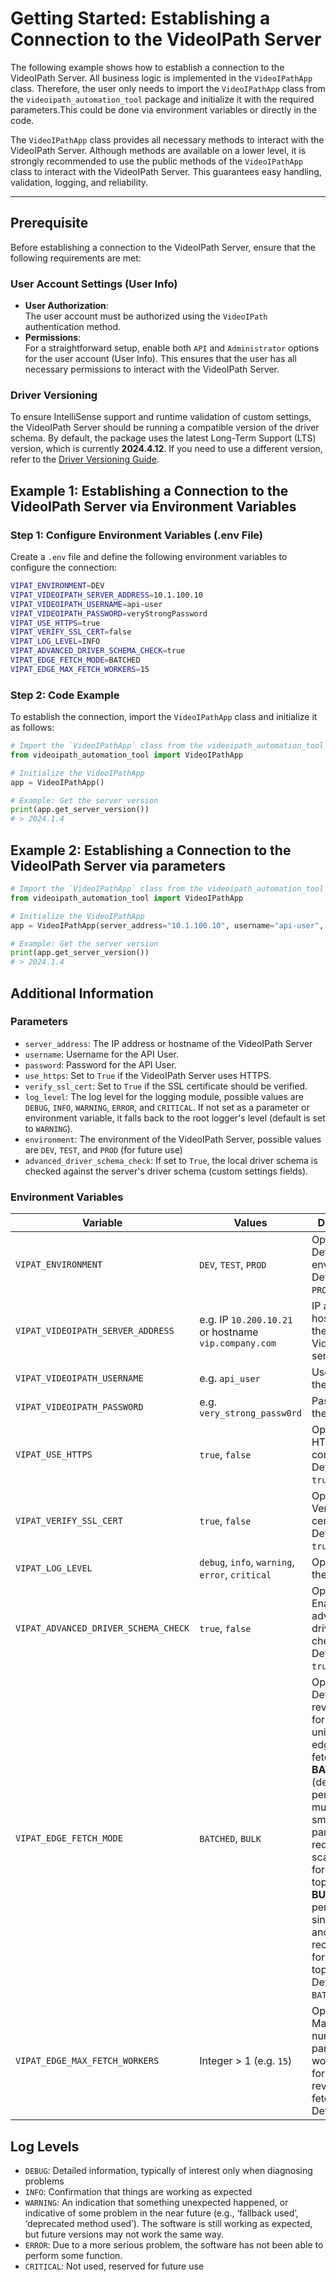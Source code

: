 # Getting Started: Establishing a Connection to the VideoIPath Server

The following example shows how to establish a connection to the VideoIPath Server. All business logic is implemented in the `VideoIPathApp` class. Therefore, the user only needs to import the `VideoIPathApp` class from the `videoipath_automation_tool` package and initialize it with the required parameters.This could be done via environment variables or directly in the code.

The `VideoIPathApp` class provides all necessary methods to interact with the VideoIPath Server. Although methods are available on a lower level, it is strongly recommended to use the public methods of the `VideoIPathApp` class to interact with the VideoIPath Server. This guarantees easy handling, validation, logging, and reliability.

---

## Prerequisite

Before establishing a connection to the VideoIPath Server, ensure that the following requirements are met:

### User Account Settings (User Info)

- **User Authorization**:<br>The user account must be authorized using the `VideoIPath` authentication method.
- **Permissions**:<br>For a straightforward setup, enable both `API` and `Administrator` options for the user account (User Info). This ensures that the user has all necessary permissions to interact with the VideoIPath Server.

### Driver Versioning

To ensure IntelliSense support and runtime validation of custom settings, the VideoIPath Server should be running a compatible version of the driver schema. By default, the package uses the latest Long-Term Support (LTS) version, which is currently **2024.4.12**. If you need to use a different version, refer to the [Driver Versioning Guide](../driver-versioning.md).

## Example 1: Establishing a Connection to the VideoIPath Server via Environment Variables

### Step 1: Configure Environment Variables (.env File)

Create a `.env` file and define the following environment variables to configure the connection:

```bash
VIPAT_ENVIRONMENT=DEV
VIPAT_VIDEOIPATH_SERVER_ADDRESS=10.1.100.10
VIPAT_VIDEOIPATH_USERNAME=api-user
VIPAT_VIDEOIPATH_PASSWORD=veryStrongPassword
VIPAT_USE_HTTPS=true
VIPAT_VERIFY_SSL_CERT=false
VIPAT_LOG_LEVEL=INFO
VIPAT_ADVANCED_DRIVER_SCHEMA_CHECK=true
VIPAT_EDGE_FETCH_MODE=BATCHED
VIPAT_EDGE_MAX_FETCH_WORKERS=15
```

### Step 2: Code Example

To establish the connection, import the `VideoIPathApp` class and initialize it as follows:

```python
# Import the `VideoIPathApp` class from the videoipath_automation_tool package
from videoipath_automation_tool import VideoIPathApp

# Initialize the VideoIPathApp
app = VideoIPathApp()

# Example: Get the server version
print(app.get_server_version())
# > 2024.1.4
```

## Example 2: Establishing a Connection to the VideoIPath Server via parameters

```python
# Import the `VideoIPathApp` class from the videoipath_automation_tool package
from videoipath_automation_tool import VideoIPathApp

# Initialize the VideoIPathApp
app = VideoIPathApp(server_address="10.1.100.10", username="api-user", password="veryStrongPassword", use_https=True, verify_ssl_cert=False, log_level="DEBUG")

# Example: Get the server version
print(app.get_server_version())
# > 2024.1.4
```

## Additional Information

### Parameters

- `server_address`: The IP address or hostname of the VideoIPath Server
- `username`: Username for the API User.
- `password`: Password for the API User.
- `use_https`: Set to `True` if the VideoIPath Server uses HTTPS.
- `verify_ssl_cert`: Set to `True` if the SSL certificate should be verified.
- `log_level`: The log level for the logging module, possible values are `DEBUG`, `INFO`, `WARNING`, `ERROR`, and `CRITICAL`. If not set as a parameter or environment variable, it falls back to the root logger's level (default is set to `WARNING`).
- `environment`: The environment of the VideoIPath Server, possible values are `DEV`, `TEST`, and `PROD` (for future use)
- `advanced_driver_schema_check`: If set to `True`, the local driver schema is checked against the server's driver schema (custom settings fields).

### Environment Variables

| Variable        | Values                                          | Description                                      |
|-----------------|-------------------------------------------------|--------------------------------------------------|
| `VIPAT_ENVIRONMENT`   | `DEV`, `TEST`, `PROD`                          | Optional: Define the environment. Defaults to `PROD`. |
| `VIPAT_VIDEOIPATH_SERVER_ADDRESS` | e.g. IP `10.200.10.21` or hostname `vip.company.com` | IP address or hostname of the VideoIPath server. |
| `VIPAT_VIDEOIPATH_USERNAME` | e.g. `api_user`                               | Username for the API User.                      |
| `VIPAT_VIDEOIPATH_PASSWORD` | e.g. `very_strong_passw0rd`                    | Password for the API User.                      |
| `VIPAT_USE_HTTPS`         | `true`, `false`                                | Optional: Use HTTPS for the connection. Defaults to `true`. |
| `VIPAT_VERIFY_SSL_CERT`  | `true`, `false`                                | Optional: Verify the SSL certificate. Defaults to `true`. |
| `VIPAT_LOG_LEVEL`     | `debug`, `info`, `warning`, `error`, `critical` | Optional: Set the log level. |
| `VIPAT_ADVANCED_DRIVER_SCHEMA_CHECK` | `true`, `false` | Optional: Enable advanced driver schema checks. Defaults to `true`. |
| `VIPAT_EDGE_FETCH_MODE` | `BATCHED`, `BULK` | Optional: Defines how revision data for unidirectional edges is fetched. <br> **BATCHED** (default) performs multiple smaller, parallel requests and scales better for large topologies. <br> **BULK** (legacy) performs a single request and is only recommended for very small topologies. Defaults to `BATCHED`. |
| `VIPAT_EDGE_MAX_FETCH_WORKERS` | Integer > 1 (e.g. `15`) | Optional: Maximum number of parallel workers used for batched revision fetches. Defaults to `15`. |

## Log Levels

- `DEBUG`: Detailed information, typically of interest only when diagnosing problems
- `INFO`: Confirmation that things are working as expected
- `WARNING`: An indication that something unexpected happened, or indicative of some problem in the near future (e.g., ‘fallback used’, ‘deprecated method used’). The software is still working as expected, but future versions may not work the same way.
- `ERROR`: Due to a more serious problem, the software has not been able to perform some function.
- `CRITICAL`: Not used, reserved for future use
